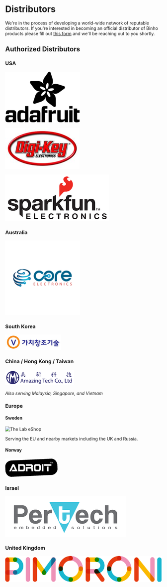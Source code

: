 # Distributors

We're in the process of developing a world-wide network of reputable distributors. If you're interested in becoming an official distributor of Binho products please fill out [this form](https://forms.gle/AJkLwm19QSuzFV8EA) and we'll be reaching out to you shortly.

## Authorized Distributors

### USA

![Adafruit](../.gitbook/assets/distlogo-adafruit.png)

![Digi-Key Electronics](../.gitbook/assets/distlogo-digikey.jpg)

![SparkFun Electronics](../.gitbook/assets/sparkfun.png)

### Australia

![Core Electronics](../.gitbook/assets/distlogo-coreelectronics.png)

### South Korea

![VCTEC](../.gitbook/assets/distlogo-vctec.jpg)

### China / Hong Kong / Taiwan

![Amazing Tech](../.gitbook/assets/amazingtech.png)

_Also serving Malaysia, Singapore, and Vietnam_

### Europe

#### Sweden

![The Lab eShop](../.gitbook/assets/Logo\_LAB\_noshadow\_notext.jpg)

Serving the EU and nearby markets including the UK and Russia.

#### Norway

![Adroit ](../.gitbook/assets/adroit-logo.png)

### Israel

![Pertech Embedded Solutions](../.gitbook/assets/Pertech.png)

### United Kingdom

![Pimoroni](../.gitbook/assets/distlogo-pimoroni.svg)
